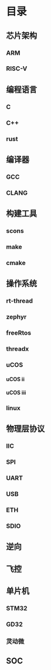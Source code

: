 # 目录
## 芯片架构
### ARM
### RISC-V

## 编程语言
### C
### C++
### rust

## 编译器
### GCC
### CLANG

## 构建工具
### scons
### make
### cmake

## 操作系统
### rt-thread
### zephyr
### freeRtos
### threadx

### uCOS
#### uCOS ii
#### uCOS iii

### linux

## 物理层协议
### IIC
### SPI
### UART
### USB
### ETH
### SDIO

## 逆向

## 飞控

## 单片机

### STM32
### GD32
### 灵动微
## SOC
